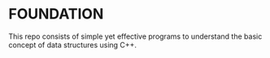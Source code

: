 # FOUNDATION

This repo consists of simple yet effective programs to understand the basic concept of data structures using C++.
